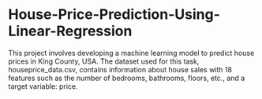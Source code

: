 # House-Price-Prediction-Using-Linear-Regression
This project involves developing a machine learning model to predict house prices in King County, USA. The dataset used for this task, houseprice_data.csv, contains information about house sales with 18 features such as the number of bedrooms, bathrooms, floors, etc., and a target variable: price.
